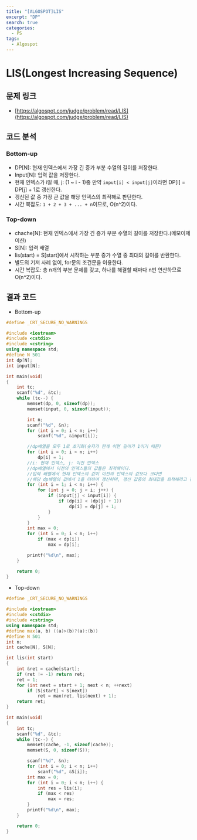 ```yaml
---
title: "[ALGOSPOT]LIS"
excerpt: "DP"
search: true
categories:
  - PS
tags:
  - Algospot
---
```


# LIS(Longest Increasing Sequence)

## 문제 링크
- [https://algospot.com/judge/problem/read/LIS](https://algospot.com/judge/problem/read/LIS)

## 코드 분석
### Bottom-up
- DP[N]: 현재 인덱스에서 가장 긴 증가 부분 수열의 길이를 저장한다.
- Input[N]: 입력 값을 저장한다.
- 현재 인덱스가 i일 때, j: (1 ~ i - 1)중 만약 ```input[i] < input[j]```이라면 DP[i] = DP[j] + 1로 갱신한다.
- 갱신된 값 중 가장 큰 값을 해당 인덱스의 최적해로 판단한다.
- 시간 복잡도: ```1 + 2 + 3 + ... + n```이므로, O(n^2)이다.

### Top-down
- chache[N]: 현재 인덱스에서 가장 긴 증가 부분 수열의 길이를 저장한다.(메모이제이션)
- S[N]: 입력 배열
- lis(start) = S[start]에서 시작하는 부분 증가 수열 중 최대의 길이를 반환한다.
- 별도의 기저 사례 없이, for문의 조건문을 이용한다.
- 시간 복잡도: 총 n개의 부분 문제를 갖고, 하나를 해결할 때마다 n번 연산하므로 O(n^2)이다.

## 결과 코드
- Bottom-up

```cpp
#define _CRT_SECURE_NO_WARNINGS

#include <iostream>
#include <cstdio>
#include <cstring>
using namespace std;
#define N 501
int dp[N];
int input[N];

int main(void)
{
	int tc;
	scanf("%d", &tc);
	while (tc--) {
		memset(dp, 0, sizeof(dp));
		memset(input, 0, sizeof(input));

		int n;
		scanf("%d", &n);
		for (int i = 0; i < n; i++)
			scanf("%d", &input[i]);

		//dp배열을 모두 1로 초기화(숫자가 한개 이면 길이가 1이기 때문)
		for (int i = 0; i < n; i++)
			dp[i] = 1;
		//i: 현재 인덱스, j: 이전 인덱스
		//dp배열에서 이전의 인덱스들의 값들은 최적해이다.
		//입력 배열에서 현재 인덱스의 값이 이전의 인덱스의 값보다 크다면
		//해당 dp배열의 값에서 1을 더하여 갱신하며, 갱신 값중의 최대값을 최적해라고 판단한다.
		for (int i = 1; i < n; i++) {
			for (int j = 0; j < i; j++) {
				if (input[j] < input[i]) {
					if (dp[i] < (dp[j] + 1))
						dp[i] = dp[j] + 1;
				}
			}
		}
		int max = 0;
		for (int i = 0; i < n; i++)
			if (max < dp[i])
				max = dp[i];

		printf("%d\n", max);
	}

	return 0;
}
```

- Top-down
```cpp
#define _CRT_SECURE_NO_WARNINGS

#include <iostream>
#include <cstdio>
#include <cstring>
using namespace std;
#define max(a, b) ((a)>(b)?(a):(b))
#define N 501
int n;
int cache[N], S[N];

int lis(int start)
{
	int &ret = cache[start];
	if (ret != -1) return ret;
	ret = 1;
	for (int next = start + 1; next < n; ++next)
		if (S[start] < S[next])
			ret = max(ret, lis(next) + 1);
	return ret;
}

int main(void)
{
	int tc;
	scanf("%d", &tc);
	while (tc--) {
		memset(cache, -1, sizeof(cache));
		memset(S, 0, sizeof(S));

		scanf("%d", &n);
		for (int i = 0; i < n; i++)
			scanf("%d", &S[i]);
		int max = 0;
		for (int i = 0; i < n; i++) {
			int res = lis(i);
			if (max < res)
				max = res;
		}
		printf("%d\n", max);
	}

	return 0;
}
```

